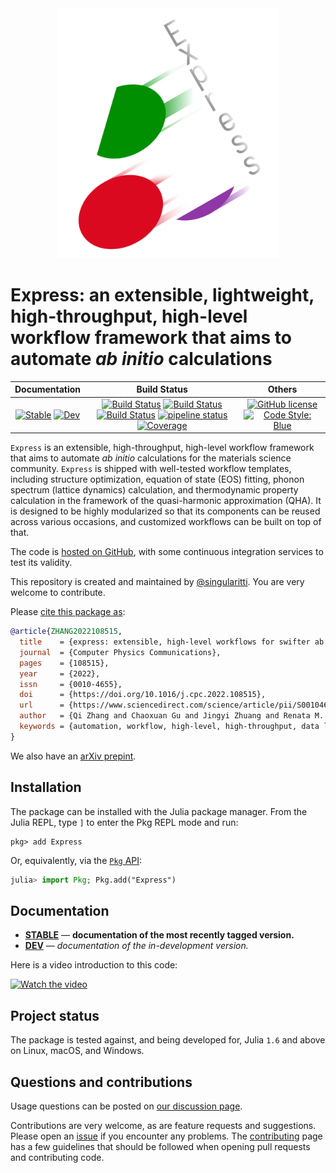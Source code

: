<div align="center">
  <img src="https://raw.githubusercontent.com/MineralsCloud/Express.jl/master/docs/src/assets/logo.png" height="400"><br>
</div>

# Express: an extensible, lightweight, high-throughput, high-level workflow framework that aims to automate _ab initio_ calculations

|                                 **Documentation**                                  |                                                                                                 **Build Status**                                                                                                 |                                        **Others**                                         |
| :--------------------------------------------------------------------------------: | :--------------------------------------------------------------------------------------------------------------------------------------------------------------------------------------------------------------: | :---------------------------------------------------------------------------------------: |
| [![Stable][docs-stable-img]][docs-stable-url] [![Dev][docs-dev-img]][docs-dev-url] | [![Build Status][gha-img]][gha-url] [![Build Status][appveyor-img]][appveyor-url] [![Build Status][cirrus-img]][cirrus-url] [![pipeline status][gitlab-img]][gitlab-url] [![Coverage][codecov-img]][codecov-url] | [![GitHub license][license-img]][license-url] [![Code Style: Blue][style-img]][style-url] |

[docs-stable-img]: https://img.shields.io/badge/docs-stable-blue.svg
[docs-stable-url]: https://MineralsCloud.github.io/Express.jl/stable
[docs-dev-img]: https://img.shields.io/badge/docs-dev-blue.svg
[docs-dev-url]: https://MineralsCloud.github.io/Express.jl/dev
[gha-img]: https://github.com/MineralsCloud/Express.jl/workflows/CI/badge.svg
[gha-url]: https://github.com/MineralsCloud/Express.jl/actions
[appveyor-img]: https://ci.appveyor.com/api/projects/status/github/MineralsCloud/Express.jl?svg=true
[appveyor-url]: https://ci.appveyor.com/project/singularitti/Express-jl
[cirrus-img]: https://api.cirrus-ci.com/github/MineralsCloud/Express.jl.svg
[cirrus-url]: https://cirrus-ci.com/github/MineralsCloud/Express.jl
[gitlab-img]: https://gitlab.com/singularitti/Express.jl/badges/master/pipeline.svg
[gitlab-url]: https://gitlab.com/singularitti/Express.jl/-/pipelines
[codecov-img]: https://codecov.io/gh/MineralsCloud/Express.jl/branch/master/graph/badge.svg
[codecov-url]: https://codecov.io/gh/MineralsCloud/Express.jl
[license-img]: https://img.shields.io/github/license/MineralsCloud/Express.jl
[license-url]: https://github.com/MineralsCloud/Express.jl/blob/master/LICENSE
[style-img]: https://img.shields.io/badge/code%20style-blue-4495d1.svg
[style-url]: https://github.com/invenia/BlueStyle

`Express` is an extensible, high-throughput, high-level workflow framework that aims to
automate _ab initio_ calculations for the materials science community. `Express` is shipped
with well-tested workflow templates, including structure optimization, equation of state
(EOS) fitting, phonon spectrum (lattice dynamics) calculation, and thermodynamic property
calculation in the framework of the quasi-harmonic approximation (QHA). It is designed to be
highly modularized so that its components can be reused across various occasions, and
customized workflows can be built on top of that.

The code is [hosted on GitHub](https://github.com/MineralsCloud/Express.jl),
with some continuous integration services to test its validity.

This repository is created and maintained by [@singularitti](https://github.com/singularitti).
You are very welcome to contribute.

Please [cite this package as](https://doi.org/10.1016/j.cpc.2022.108515):

```bibtex
@article{ZHANG2022108515,
  title    = {express: extensible, high-level workflows for swifter ab initio materials modeling},
  journal  = {Computer Physics Communications},
  pages    = {108515},
  year     = {2022},
  issn     = {0010-4655},
  doi      = {https://doi.org/10.1016/j.cpc.2022.108515},
  url      = {https://www.sciencedirect.com/science/article/pii/S001046552200234X},
  author   = {Qi Zhang and Chaoxuan Gu and Jingyi Zhuang and Renata M. Wentzcovitch},
  keywords = {automation, workflow, high-level, high-throughput, data lineage}
}
```

We also have an [arXiv prepint](https://arxiv.org/abs/2109.11724).

## Installation

The package can be installed with the Julia package manager.
From the Julia REPL, type `]` to enter the Pkg REPL mode and run:

```
pkg> add Express
```

Or, equivalently, via the [`Pkg` API](https://pkgdocs.julialang.org/v1/getting-started/):

```julia
julia> import Pkg; Pkg.add("Express")
```

## Documentation

- [**STABLE**][docs-stable-url] — **documentation of the most recently tagged version.**
- [**DEV**][docs-dev-url] — _documentation of the in-development version._

Here is a video introduction to this code:

[![Watch the video](https://img.youtube.com/vi/N5_NUIaXnng/maxresdefault.jpg)](https://youtu.be/N5_NUIaXnng)

## Project status

The package is tested against, and being developed for, Julia `1.6` and above on Linux,
macOS, and Windows.

## Questions and contributions

Usage questions can be posted on [our discussion page][discussions-url].

Contributions are very welcome, as are feature requests and suggestions. Please open an
[issue][issues-url] if you encounter any problems. The [contributing](@ref) page has
a few guidelines that should be followed when opening pull requests and contributing code.

[discussions-url]: https://github.com/MineralsCloud/Express.jl/discussions
[issues-url]: https://github.com/MineralsCloud/Express.jl/issues
[contrib-url]: https://github.com/MineralsCloud/Express.jl/discussions
